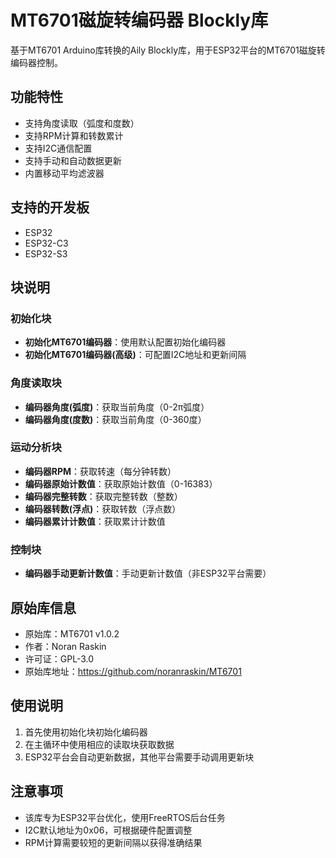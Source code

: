 # MT6701磁旋转编码器 Blockly库

基于MT6701 Arduino库转换的Aily Blockly库，用于ESP32平台的MT6701磁旋转编码器控制。

## 功能特性

- 支持角度读取（弧度和度数）
- 支持RPM计算和转数累计
- 支持I2C通信配置
- 支持手动和自动数据更新
- 内置移动平均滤波器

## 支持的开发板

- ESP32
- ESP32-C3
- ESP32-S3

## 块说明

### 初始化块
- **初始化MT6701编码器**：使用默认配置初始化编码器
- **初始化MT6701编码器(高级)**：可配置I2C地址和更新间隔

### 角度读取块
- **编码器角度(弧度)**：获取当前角度（0-2π弧度）
- **编码器角度(度数)**：获取当前角度（0-360度）

### 运动分析块
- **编码器RPM**：获取转速（每分钟转数）
- **编码器原始计数值**：获取原始计数值（0-16383）
- **编码器完整转数**：获取完整转数（整数）
- **编码器转数(浮点)**：获取转数（浮点数）
- **编码器累计计数值**：获取累计计数值

### 控制块
- **编码器手动更新计数值**：手动更新计数值（非ESP32平台需要）

## 原始库信息

- 原始库：MT6701 v1.0.2
- 作者：Noran Raskin
- 许可证：GPL-3.0
- 原始库地址：https://github.com/noranraskin/MT6701

## 使用说明

1. 首先使用初始化块初始化编码器
2. 在主循环中使用相应的读取块获取数据
3. ESP32平台会自动更新数据，其他平台需要手动调用更新块

## 注意事项

- 该库专为ESP32平台优化，使用FreeRTOS后台任务
- I2C默认地址为0x06，可根据硬件配置调整
- RPM计算需要较短的更新间隔以获得准确结果